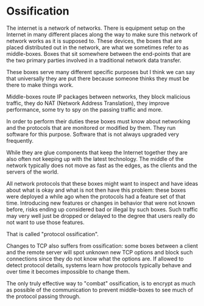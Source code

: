 # Ossification

The internet is a network of networks. There is equipment setup on the
Internet in many different places along the way to make sure this network of
network works as it is supposed to. These devices, the boxes that are placed
distributed out in the network, are what we sometimes refer to as middle-boxes.
Boxes that sit somewhere between the end-points that are the two primary
parties involved in a traditional network data transfer.

These boxes serve many different specific purposes but I think we can say that
universally they are put there because someone thinks they must be there to
make things work.

Middle-boxes route IP packages between networks, they block malicious traffic,
they do NAT (Network Address Translation), they improve performance, some try
to spy on the passing traffic and more.

In order to perform their duties these boxes must know about networking and
the protocols that are monitored or modified by them. They run software for
this purpose. Software that is not always upgraded very frequently.

While they are glue components that keep the Internet together they are also
often not keeping up with the latest technology. The middle of the network
typically does not move as fast as the edges, as the clients and the servers of
the world.

All network protocols that these boxes might want to inspect and have ideas
about what is okay and what is not then have this problem: these boxes were
deployed a while ago when the protocols had a feature set of that
time. Introducing new features or changes in behavior that were not known
before, risks ending up considered bad or illegal by such boxes. Such traffic
may very well just be dropped or delayed to the degree that users really do not
want to use those features.

That is called "protocol ossification".

Changes to TCP also suffers from ossification: some boxes between a client and
the remote server will spot unknown new TCP options and block such connections
since they do not know what the options are. If allowed to detect protocol
details, systems learn how protocols typically behave and over time it becomes
impossible to change them.

The only truly effective way to "combat" ossification, is to encrypt as much
as possible of the communication to prevent middle-boxes to see much of the
protocol passing through.
